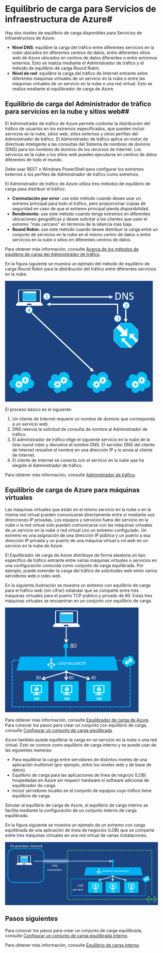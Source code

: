 <properties 
	pageTitle="Equilibrio de carga para Servicios de infraestructura de Azure" 
	description="Describe los dos tipos diferentes de equilibrio de carga compatibles con Azure: El Equilibrador de carga para servicios en la nube y el Administrador de tráfico de Azure para el tráfico del cliente." 
	services="virtual-machines" 
	documentationCenter="" 
	authors="joaoma" 
	manager="adinah" 
	editor=""/>

<tags 
	ms.service="virtual-machines" 
	ms.workload="infrastructure-services" 
	ms.tgt_pltfrm="na" 
	ms.devlang="na" 
	ms.topic="article" 
	ms.date="06/16/2015" 
	ms.author="joaoma"/>


# Equilibrio de carga para Servicios de infraestructura de Azure#

Hay dos niveles de equilibrio de carga disponibles para Servicios de infraestructura de Azure:

- **Nivel DNS**: equilibre la carga del tráfico entre diferentes servicios en la nube ubicados en diferentes centros de datos, entre diferentes sitios web de Azure ubicados en centros de datos diferentes o entre extremos externos. Esto se realiza mediante el Administrador de tráfico y el método de equilibrio de carga Round Robin.
- **Nivel de red**: equilibre la carga del tráfico de Internet entrante entre diferentes máquinas virtuales de un servicio en la nube o entre las máquinas virtuales de un servicio en la nube o una red virtual. Esto se realiza mediante el equilibrador de carga de Azure.

## Equilibrio de carga del Administrador de tráfico para servicios en la nube y sitios web##

El Administrador de tráfico de Azure permite controlar la distribución del tráfico de usuarios en los extremos especificados, que pueden incluir servicios en la nube, sitios web, sitios externos y otros perfiles del Administrador de tráfico. El Administrador de tráfico aplica un motor de directivas inteligente a las consultas del Sistema de nombres de dominio (DNS) para los nombres de dominio de los recursos de Internet. Los servicios en la nube o los sitios web pueden ejecutarse en centros de datos diferentes de todo el mundo.

Debe usar REST o Windows PowerShell para configurar los extremos externos o los perfiles de Administrador de tráfico como extremos.

El Administrador de tráfico de Azure utiliza tres métodos de equilibrio de carga para distribuir el tráfico:

- **Conmutación por error**: use este método cuando desee usar un extremo principal para todo el tráfico, pero proporcionar copias de seguridad en caso de que el extremo principal pierda disponibilidad.
- **Rendimiento**: use este método cuando tenga extremos en diferentes ubicaciones geográficas y desee solicitar a los clientes que usen el extremo "más cercano" en términos de la latencia más baja.
- **Round Robin:** use este método cuando desee distribuir la carga entre un conjunto de servicios en la nube en el mismo centro de datos o entre servicios en la nube o sitios en diferentes centros de datos.

Para obtener más información, consulte [Acerca de los métodos de equilibrio de carga del Administrador de tráfico](../traffic-manager/traffic-manager-load-balancing-methods.md).

En la figura siguiente se muestra un ejemplo del método de equilibrio de carga Round Robin para la distribución del tráfico entre diferentes servicios en la nube.

![equilibrio de carga](./media/virtual-machines-load-balance/TMSummary.png)

El proceso básico es el siguiente:

1.	Un cliente de Internet requiere un nombre de dominio que corresponda a un servicio web.
2.	DNS reenvía la solicitud de consulta de nombre al Administrador de tráfico.
3.	El administrador de tráfico elige el siguiente servicio en la nube de la lista round robin y devuelve el nombre DNS. El servidor DNS del cliente de Internet resuelve el nombre en una dirección IP y lo envía al cliente de Internet.
4.	El cliente de Internet se conecta con el servicio en la nube que ha elegido el Administrador de tráfico.

Para obtener más información, consulte [Administrador de tráfico](../traffic-manager/traffic-manager-overview.md).

## Equilibrio de carga de Azure para máquinas virtuales ##

Las máquinas virtuales que están en el mismo servicio en la nube o en la misma red virtual pueden comunicarse directamente entre sí mediante sus direcciones IP privadas. Los equipos y servicios fuera del servicio en la nube o la red virtual solo pueden comunicarse con las máquinas virtuales de un servicio en la nube o red virtual con un extremo configurado. Un extremo es una asignación de una dirección IP pública y un puerto a esa dirección IP privada y un puerto de una máquina virtual o rol web en un servicio en la nube de Azure.

El Equilibrador de carga de Azure distribuye de forma aleatoria un tipo específico de tráfico entrante entre varias máquinas virtuales o servicios en una configuración conocida como conjunto de carga equilibrada. Por ejemplo, puede extender la carga del tráfico de solicitudes web entre varios servidores web o roles web.

En la siguiente ilustración se muestra un extremo con equilibrio de carga para el tráfico web (sin cifrar) estándar que se comparte entre tres máquinas virtuales para el puerto TCP público y privado de 80. Estas tres máquinas virtuales se encuentran en un conjunto con equilibrio de carga.

![equilibrio de carga](./media/virtual-machines-load-balance/LoadBalancing.png)

Para obtener más información, consulte [Equilibrador de carga de Azure](../load-balancer/load-balancer-overview.md). Para conocer los pasos para crear un conjunto con equilibrio de carga, consulte [Configurar un conjunto de carga equilibrada](../load-balancer/load-balancer-internet-getstarted.md).

Azure también puede equilibrar la carga en un servicio en la nube o una red virtual. Esto se conoce como equilibrio de carga interno y se puede usar de las siguientes maneras:

- Para equilibrar la carga entre servidores de distintos niveles de una aplicación multinivel (por ejemplo, entre los niveles web y de base de datos).
- Equilibrio de carga para las aplicaciones de línea de negocio (LOB) hospedadas en Azure sin requerir hardware ni software adicional de equilibrador de carga. 
- Incluir servidores locales en el conjunto de equipos cuyo tráfico tiene equilibrio de carga.

Simular al equilibrio de carga de Azure, el equilibrio de carga interno se facilita mediante la configuración de un conjunto interno de carga equilibrada.

En la figura siguiente se muestra un ejemplo de un extremo con carga equilibrada de una aplicación de línea de negocios (LOB) que se comparte entre tres máquinas virtuales en una red virtual de varias instalaciones.

![equilibrio de carga](./media/virtual-machines-load-balance/LOBServers.png)

## Pasos siguientes

Para conocer los pasos para crear un conjunto de carga equilibrada, consulte [Configurar un conjunto de carga equilibrada interno](../load-balancer/load-balancer-internal-getstarted.md).

Para obtener más información, consulte [Equilibrio de carga interno](../load-balancer/load-balancer-internal-overview.md).

<!-- LINKS -->

<!---HONumber=July15_HO3-->